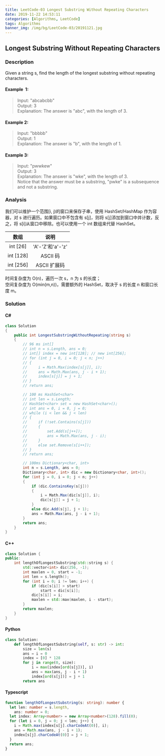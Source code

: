 ```yaml
---
title: LeetCode-03 Longest Substring Without Repeating Characters
date: 2019-11-22 14:53:11
categories: [Algorithms, LeetCode]
tags: Algorithms
banner_img: /img/bg/LeetCode-03/20191121.jpg
---
```


## Longest Substring Without Repeating Characters

### Description

Given a string s, find the length of the longest substring without repeating characters.

#### Example  1:

> Input: "abcabcbb"  
> Output: 3  
> Explanation: The answer is "abc", with the length of 3.

#### Example 2:

> Input: "bbbbb"  
> Output: 1  
> Explanation: The answer is "b", with the length of 1.

#### Example 3:

> Input: "pwwkew"  
> Output: 3  
> Explanation: The answer is "wke", with the length of 3.  
> Notice that the answer must be a substring, "pwke" is a subsequence and not a substring.

### Analysis

我们可以维护一个范围[i, j)的窗口来保存子串，使用 HashSet/HashMap 作为容器，对 s 进行遍历。如果窗口中不包含有 s[j]，则将 s[j]添加到窗口中并计数，反之，将 s[i]从窗口中移除。也可以使用一个 int 数组来代替 HashSet。

|   数组    |       说明       |
| :-------: | :--------------: |
| int [26]  | 'A'-'Z'和'a'-'z' |
| int [128] |     ASCII 码     |
| int [256] |   ASCII 扩展码   |

时间复杂度为 O(n)，遍历一次 s，n 为 s 的长度；  
空间复杂度为 O(min(m,n))，需要额外的 HashSet，取决于 s 的长度 n 和窗口长度 m。

### Solution

#### C#
```csharp
class Solution
{
    public int LongestSubstringWithoutRepeating(string s)
    {
        // 96 ms int[]
        // int n = s.Length, ans = 0;
        // int[] index = new int[128]; // new int[256];
        // for (int j = 0, i = 0; j < n; j++)
        // {
        //     i = Math.Max(index[s[j]], i);
        //     ans = Math.Max(ans, j - i + 1);
        //     index[s[j]] = j + 1;
        // }
        // return ans;

        // 100 ms HashSet<char>
        // int len = s.Length;
        // HashSet<char> set = new HashSet<char>();
        // int ans = 0, i = 0, j = 0;
        // while (i < len && j < len)
        // {
        //     if (!set.Contains(s[j]))
        //     {
        //         set.Add(s[j++]);
        //         ans = Math.Max(ans, j - i);
        //     }
        //     else set.Remove(s[i++]);
        // }
        // return ans;

        // 100ms Dictionary<char, int>
        int n = s.Length, ans = 0;
        Dictionary<char, int> dic = new Dictionary<char, int>();
        for (int j = 0, i = 0; j < n; j++)
        {
            if (dic.ContainsKey(s[j]))
            {
                i = Math.Max(dic[s[j]], i);
                dic[s[j]] = j + 1;
            }
            else dic.Add(s[j], j + 1);
            ans = Math.Max(ans, j - i + 1);
        }
        return ans;
    }
}
```

#### C++

```cpp
class Solution {
public:
    int lengthOfLongestSubstring(std::string s) {
        std::vector<int> dic(256, -1);
        int maxlen = 0, start = -1;
        int len = s.length();
        for (int i = 0; i != len; i++) {
            if (dic[s[i]] > start)
                start = dic[s[i]];
            dic[s[i]] = i;
            maxlen = std::max(maxlen, i - start);
        }
        return maxlen;
    }
}
```

#### Python

```python
class Solution:
    def lengthOfLongestSubstring(self, s: str) -> int:
        size = len(s)
        ans = i = 0
        index = [0] * 128
        for j in range(0, size):
            i = max(index[ord(s[j])], i)
            ans = max(ans, j - i + 1)
            index[ord(s[j])] = j + 1
        return ans
```

#### Typescript

```typescript
function lengthOfLongestSubstring(s: string): number {
  let len: number = s.length,
    ans: number = 0;
  let index: Array<number> = new Array<number>(128).fill(0);
  for (let i = 0, j = 0; j < len; j++) {
    i = Math.max(index[s[j].charCodeAt(0)], i);
    ans = Math.max(ans, j - i + 1);
    index[s[j].charCodeAt(0)] = j + 1;
  }
  return ans;
}
```
